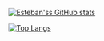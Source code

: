 [![Esteban'ss GitHub stats](https://github-readme-stats.vercel.app/api?username=estebanbecker&theme=dark)](https://github.com/estebanbecker/github-readme-stats)

[![Top Langs](https://github-readme-stats.vercel.app/api/top-langs/?username=estebanbecker&theme=dark)](https://github.com/estebanbecker/github-readme-stats)
